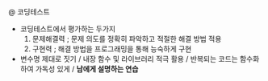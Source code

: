@ 코딩테스트
- 코딩테스트에서 평가하는 두가지
  1. 문제해결력 ; 문제 의도를 정확히 파악하고 적절한 해결 방법 적용
  2. 구현력 ; 해결 방법을 프로그래밍을 통해 능숙하게 구현
- 변수명 제대로 짓기 / 내장 함수 및 라이브러리 적극 활용 / 반복되는 코드는 함수화하여 가독성 있게 / **남에게 설명하는 연습**